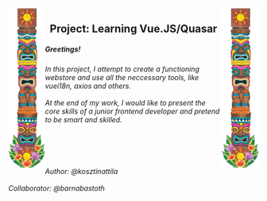 <div>
  <img align="left" src="./src/assets/tiki2.png" alt="">
</div>
<div>
<img align="right" src="./src/assets/tiki2.png" alt="">
</div>
  <H2 align="center">Project: Learning Vue.JS/Quasar</H2>
  <H5>Greetings!</H5>
  <H6> In this project, I attempt to create a functioning webstore and use all the neccessary tools, like vuei18n, axios and others.
  <br></br>
  At the end of my work, I would like to present the core skills of a junior frontend developer and pretend to be smart and skilled.
  </H6>
  <br></br>
  <H6 align="left">Author: @kosztinattila
    <br></br>
  Collaborator: @barnabastoth
  </H6>
